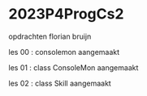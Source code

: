 # 2023P4ProgCs2
opdrachten florian bruijn 


les 00 : consolemon aangemaakt

les 01 : class ConsoleMon aangemaakt

les 02 : class Skill aangemaakt